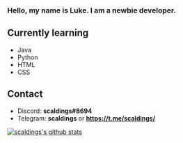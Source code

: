 ### Hello, my name is Luke. I am a newbie developer.

## Currently learning  
* Java
* Python
* HTML
* CSS

## Contact  
* Discord: **scaldings#8694**  
* Telegram: **scaldings** or **https://t.me/scaldings/**  

[![scaldings's github stats](https://github-readme-stats.vercel.app/api?username=scaldings&show_icons=true&theme=dark)](https://github.com/anuraghazra/github-readme-stats)
